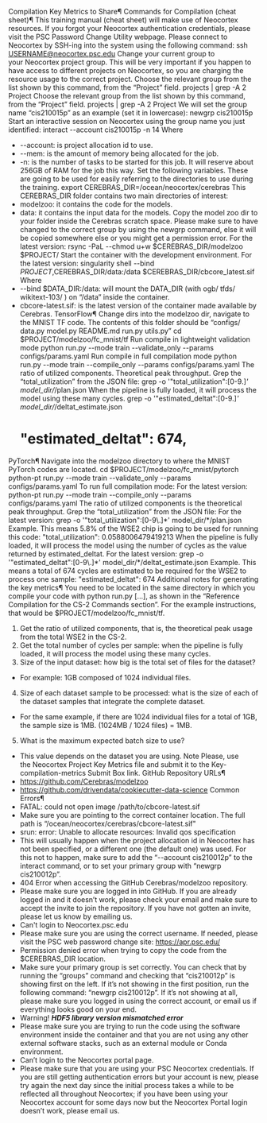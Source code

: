 Compilation Key Metrics to Share¶
Commands for Compilation (cheat sheet)¶
This training manual (cheat sheet) will make use of Neocortex resources. If you forgot your Neocortex authentication credentials, please visit the PSC Password Change Utility webpage.
Please connect to Neocortex by SSH-ing into the system using the following command:
ssh USERNAME@neocortex.psc.edu
Change your current group to your Neocortex project group. This will be very important if you happen to have access to different projects on Neocortex, so you are charging the resource usage to the correct project. Choose the relevant group from the list shown by this command, from the “Project” field.
projects | grep -A 2 Project
Choose the relevant group from the list shown by this command, from the “Project” field.
projects | grep -A 2 Project
We will set the group name “cis210015p” as an example (set it in lowercase):
newgrp cis210015p
Start an interactive session on Neocortex using the group name you just identified:
interact --account cis210015p -n 14
Where
* --account: is project allocation id to use.
* --mem: is the amount of memory being allocated for the job.
* -n: is the number of tasks to be started for this job. It will reserve about 256GB of RAM for the job this way.
Set the following variables. These are going to be used for easily referring to the directories to use during the training.
export CEREBRAS_DIR=/ocean/neocortex/cerebras
This CEREBRAS_DIR folder contains two main directories of interest:
* modelzoo: it contains the code for the models.
* data: it contains the input data for the models.
Copy the model zoo dir to your folder inside the Cerebras scratch space. Please make sure to have changed to the correct group by using the newgrp command, else it will be copied somewhere else or you might get a permission error.
For the latest version:
rsync -PaL --chmod u+w $CEREBRAS_DIR/modelzoo $PROJECT/
Start the container with the development environment.
For the latest version:
singularity shell --bind $PROJECT,$CEREBRAS_DIR/data:/data $CEREBRAS_DIR/cbcore_latest.sif
Where
* --bind $DATA_DIR:/data: will mount the DATA_DIR (with ogb/ tfds/ wikitext-103/ ) on “/data” inside the container.
* cbcore-latest.sif: is the latest version of the container made available by Cerebras.
TensorFlow¶
Change dirs into the modelzoo dir, navigate to the MNIST TF code. The contents of this folder should be “configs/ data.py model.py README.md run.py utils.py”
cd $PROJECT/modelzoo/fc_mnist/tf
Run compile in lightweight validation mode
python run.py --mode train --validate_only --params configs/params.yaml
Run compile in full compilation mode
python run.py --mode train --compile_only --params configs/params.yaml
The ratio of utilized components. Theoretical peak throughput. Grep the “total_utilization” from the JSON file:
grep -o '"total_utilization":[0-9\.]*' model_dir/*/plan.json
When the pipeline is fully loaded, it will process the model using these many cycles.
grep -o '"estimated_deltat":[0-9\.]*' model_dir/*/deltat_estimate.json
    # "estimated_deltat": **674**,
PyTorch¶
Navigate into the modelzoo directory to where the MNIST PyTorch codes are located.
cd $PROJECT/modelzoo/fc_mnist/pytorch
python-pt run.py --mode train --validate_only --params configs/params.yaml
To run full compilation mode:
For the latest version:
python-pt run.py --mode train --compile_only --params configs/params.yaml
The ratio of utilized components is the theoretical peak throughput. Grep the “total_utilization” from the JSON file:
For the latest version:
grep -o '"total_utilization":[0-9\.]*' model_dir/*/plan.json
Example. This means 5.8% of the WSE2 chip is going to be used for running this code:
"total_utilization": 0.0588006479419213
When the pipeline is fully loaded, it will process the model using the number of cycles as the value returned by estimated_deltat.
For the latest version:
grep -o '"estimated_deltat":[0-9\.]*' model_dir/*/deltat_estimate.json
Example. This means a total of 674 cycles are estimated to be required for the WSE2 to process one sample:
"estimated_deltat": 674
Additional notes for generating the key metrics¶
You need to be located in the same directory in which you compile your code with python run.py [...], as shown in the “Reference Compilation for the CS-2 Commands section”. For the example instructions, that would be $PROJECT/modelzoo/fc_mnist/tf.
1. Get the ratio of utilized components, that is, the theoretical peak usage from the total WSE2 in the CS-2.
2. Get the total number of cycles per sample: when the pipeline is fully loaded, it will process the model using these many cycles.
3. Size of the input dataset: how big is the total set of files for the dataset?
* For example: 1GB composed of 1024 individual files.
4. Size of each dataset sample to be processed: what is the size of each of the dataset samples that integrate the complete dataset.
* For the same example, if there are 1024 individual files for a total of 1GB, the sample size is 1MB. (1024MB / 1024 files) = 1MB.
5. What is the maximum expected batch size to use?
* This value depends on the dataset you are using.
Note
Please, use the Neocortex Project Key Metrics file and submit it to the Key-compilation-metrics Submit Box link.
GitHub Repository URLs¶
* https://github.com/Cerebras/modelzoo
* https://github.com/drivendata/cookiecutter-data-science
Common Errors¶
* FATAL: could not open image /path/to/cbcore-latest.sif
* Make sure you are pointing to the correct container location. The full path is “/ocean/neocortex/cerebras/cbcore-latest.sif"
* srun: error: Unable to allocate resources: Invalid qos specification
* This will usually happen when the project allocation id in Neocortex has not been specified, or a different one (the default one) was used. For this not to happen, make sure to add the “--account cis210012p” to the interact command, or to set your primary group with “newgrp cis210012p”.
* 404 Error when accessing the GitHub Cerebras/modelzoo repository.
* Please make sure you are logged in into GitHub. If you are already logged in and it doesn’t work, please check your email and make sure to accept the invite to join the repository. If you have not gotten an invite, please let us know by emailing us.
* Can't login to Neocortex.psc.edu
* Please make sure you are using the correct username. If needed, please visit the PSC web password change site: https://apr.psc.edu/
* Permission denied error when trying to copy the code from the $CEREBRAS_DIR location.
* Make sure your primary group is set correctly. You can check that by running the “groups” command and checking that “cis210012p” is showing first on the left. If it’s not showing in the first position, run the following command: “newgrp cis210012p”. If it’s not showing at all, please make sure you logged in using the correct account, or email us if everything looks good on your end.
* Warning! ***HDF5 library version mismatched error***
* Please make sure you are trying to run the code using the software environment inside the container and that you are not using any other external software stacks, such as an external module or Conda environment.
* Can’t login to the Neocortex portal page.
* Please make sure that you are using your PSC Neocortex credentials. If you are still getting authentication errors but your account is new, please try again the next day since the initial process takes a while to be reflected all throughout Neocortex; if you have been using your Neocortex account for some days now but the Neocortex Portal login doesn’t work, please email us.

